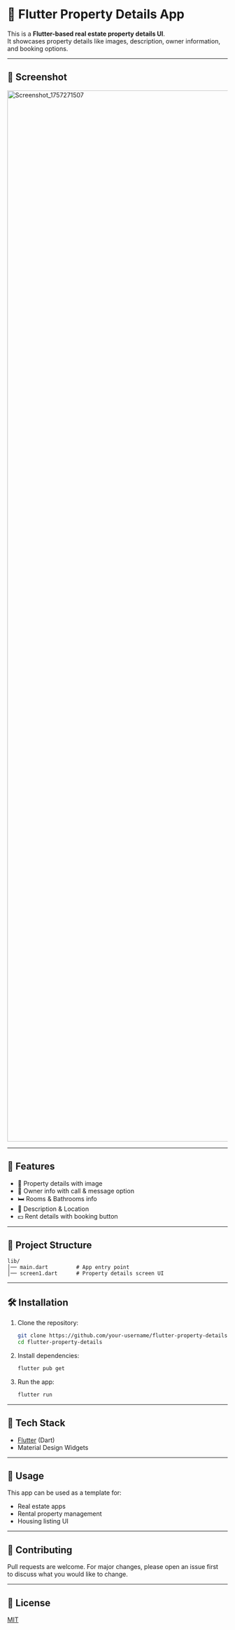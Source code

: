
# 🏡 Flutter Property Details App

This is a **Flutter-based real estate property details UI**.  
It showcases property details like images, description, owner information, and booking options.

---

## 📸 Screenshot
<img width="1080" height="2400" alt="Screenshot_1757271507" src="https://github.com/user-attachments/assets/0f3cde89-0c3f-413d-9afc-2fd19b21af0d" />


---

## 🚀 Features

- 📍 Property details with image  
- 👤 Owner info with call & message option  
- 🛏️ Rooms & Bathrooms info  
- 📝 Description & Location  
- 💵 Rent details with booking button  

---

## 📂 Project Structure

```
lib/
│── main.dart         # App entry point  
│── screen1.dart      # Property details screen UI  
```

---

## 🛠️ Installation

1. Clone the repository:
   ```bash
   git clone https://github.com/your-username/flutter-property-details.git
   cd flutter-property-details
   ```

2. Install dependencies:
   ```bash
   flutter pub get
   ```

3. Run the app:
   ```bash
   flutter run
   ```

---

## 📱 Tech Stack

- [Flutter](https://flutter.dev/) (Dart)
- Material Design Widgets

---

## 📌 Usage

This app can be used as a template for:  
- Real estate apps  
- Rental property management  
- Housing listing UI  

---

## 🤝 Contributing

Pull requests are welcome. For major changes, please open an issue first  
to discuss what you would like to change.

---

## 📄 License

[MIT](LICENSE)
